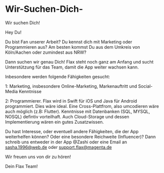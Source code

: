 # Wir-Suchen-Dich-
Wir suchen Dich!


Hey Du!

Du bist Fan unserer Arbeit? Du kennst dich mit Marketing oder Programmieren aus? Am besten kommst Du aus dem Umkreis von Köln/Aachen oder zumindest aus NRW?

Dann suchen wir genau Dich! Flax steht noch ganz am Anfang und sucht Unterstützung für das Team, damit die App weiter wachsen kann.

Inbesondere werden folgende Fähigkeiten gesucht:

1: Marketing, insbesondere Online-Marketing, Markenauftritt und Social-Media Kenntnisse

2: Programmierer. Flax wird in Swift für iOS und Java für Android programmiert. Dies wäre ideal. Eine Cross-Plattfrom, also umcodieren
  wäre auch möglich (z.B: Flutter). Kenntnisse mit Datenbanken (SQL, MYSQL, NOSQL) defintiv vorteilhaft. Auch Cloud-Storage und dessen Implementierung wären ein gutes Zusatzwissen.
  
  Du hast Interesse, oder eventuell andere Fähigkeiten, die der App weiterhelfen können? Oder eine besondere Reichweite (Influencer)?
  Dann schreib uns entweder in der App @Zashi oder eine Email an sasha.1996@web.de oder support.flax@magenta.de
  
  Wir freuen uns von dir zu hören!
  
  Dein Flax Team!
